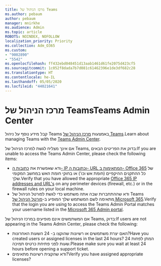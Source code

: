 ```yaml
---
title: מרכז הניהול של Teams
ms.author: pebaum
author: pebaum
manager: mnirkhe
ms.audience: Admin
ms.topic: article
ROBOTS: NOINDEX, NOFOLLOW
localization_priority: Priority
ms.collection: Adm_O365
ms.custom:
- "9002890"
- "5542"
ms.openlocfilehash: ff432ebd048451d13aab1461d61fe2075d423cf5
ms.sourcegitcommit: 1c052f8dada7b7d081c61462396e1de3df682c28
ms.translationtype: HT
ms.contentlocale: he-IL
ms.lasthandoff: 05/05/2020
ms.locfileid: "44021641"
---
```

# <a name="teams-admin-center"></a><span data-ttu-id="f3002-102">מרכז הניהול של Teams</span><span class="sxs-lookup"><span data-stu-id="f3002-102">Teams Admin Center</span></span>

<span data-ttu-id="f3002-103">קבל מידע נוסף על ניהול Teams באמצעות [מרכז הניהול של Teams](https://docs.microsoft.com/microsoftteams/manage-teams-skypeforbusiness-admin-center).</span><span class="sxs-lookup"><span data-stu-id="f3002-103">Learn about managing Teams with the [Teams Admin Center](https://docs.microsoft.com/microsoftteams/manage-teams-skypeforbusiness-admin-center).</span></span>

<span data-ttu-id="f3002-104">אם אינך מצליח לגשת למרכז הניהול של Teams, בדוק את הפריטים הבאים:</span><span class="sxs-lookup"><span data-stu-id="f3002-104">If you are unable to access the Teams Admin Center, please check the following items:</span></span>

- <span data-ttu-id="f3002-105">ודא שאפשרת את [כתובות ה- IP וכתובות ה- URL המתאימות ב- Office 365](https://docs.microsoft.com/Office365/Enterprise/office-365-ip-web-service) של כל ההתקנים ההיקפיים (חומת אש וכו‘) או בחוקי חומת האש במחשב המקומי שלך.</span><span class="sxs-lookup"><span data-stu-id="f3002-105">Verify that you have allowed the appropriate [Office 365 IP addresses and URL's](https://docs.microsoft.com/Office365/Enterprise/office-365-ip-web-service) on any perimeter devices (firewall, etc.) or in the firewall rules on your local machine.</span></span>
- <span data-ttu-id="f3002-106">ודא שההתחברות שבה אתה משתמש כדי לגשת לפורטל הניהול של Teams מתאימה לשם המשתמש שלך המופיע ב-[פורטל הניהול של Microsoft 365](https://admin.microsoft.com/Adminportal/Home?source=applauncher#/users).</span><span class="sxs-lookup"><span data-stu-id="f3002-106">Verify that the login you are using to access the Teams Admin Portal matches your username listed in the [Microsoft 365 Admin portal](https://admin.microsoft.com/Adminportal/Home?source=applauncher#/users).</span></span>

<span data-ttu-id="f3002-107">אם המשתמשים אינם מופיעים במרכז הניהול של Teams, בדוק:</span><span class="sxs-lookup"><span data-stu-id="f3002-107">If users are not appearing in the Teams Admin Center, please check the following:</span></span>

- <span data-ttu-id="f3002-108">האם יצרת משתמשים או רשיונות שהוקצו ב- 24 השעות האחרונות?</span><span class="sxs-lookup"><span data-stu-id="f3002-108">Have you created users or assigned licenses in the last 24 hours?</span></span> <span data-ttu-id="f3002-109">המתן לפחות 24 שעות לפני פתיחת כרטיס תמיכה.</span><span class="sxs-lookup"><span data-stu-id="f3002-109">Please make sure you wait at least 24 hours before opening a support ticket.</span></span>
- <span data-ttu-id="f3002-110">ודא שהקצית רשיונות מתאימים?</span><span class="sxs-lookup"><span data-stu-id="f3002-110">Verify you have assigned appropriate licenses?</span></span> 
